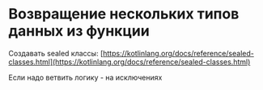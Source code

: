 # Возвращение нескольких типов данных из функции

Создавать sealed классы: [https://kotlinlang.org/docs/reference/sealed-classes.html](https://kotlinlang.org/docs/reference/sealed-classes.html)

Если надо ветвить логику - на исключениях


